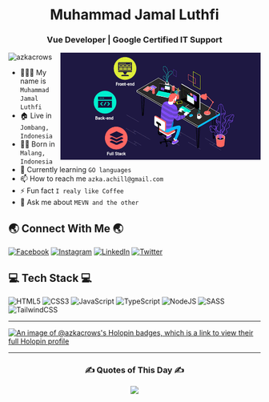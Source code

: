 <h1 align="center">Muhammad Jamal Luthfi</h1>
<h3 align="center">Vue Developer | Google Certified IT Support</h3>
<img align="right" alt="Coding" width="400" src="https://github.com/azkacrows/azkacrows/blob/0e157ac6a8726a4425ce9475912e919e2f3b5a94/software.gif">

<p align="left"> <img src="https://komarev.com/ghpvc/?username=azkacrows&label=Profile%20Views&color=0e75b6&style=flat" alt="azkacrows" /> </p>

-   👨🏻‍💼 My name is `Muhammad Jamal Luthfi`
-   🏠 Live in `Jombang, Indonesia`
-   👶🏻 Born in `Malang, Indonesia`
-   🌟 Currently learning `GO languages`
-   📫 How to reach me `azka.achill@gmail.com`
-   ⚡ Fun fact `I realy like Coffee`
-   💬 Ask me about `MEVN and the other`

## 🌏 Connect With Me 🌏

[![Facebook](https://img.shields.io/badge/Facebook-%231877F2.svg?logo=Facebook&logoColor=white)](https://facebook.com/azkacrows) [![Instagram](https://img.shields.io/badge/Instagram-%23E4405F.svg?logo=Instagram&logoColor=white)](https://instagram.com/axura.tenma) [![LinkedIn](https://img.shields.io/badge/LinkedIn-%230077B5.svg?logo=linkedin&logoColor=white)](https://linkedin.com/in/azkacrows) [![Twitter](https://img.shields.io/badge/Twitter-%231DA1F2.svg?logo=Twitter&logoColor=white)](https://twitter.com/AxuraTenma)

## 💻 Tech Stack 💻

![HTML5](https://img.shields.io/badge/html5-%23E34F26.svg?style=for-the-badge&logo=html5&logoColor=white) ![CSS3](https://img.shields.io/badge/css3-%231572B6.svg?style=for-the-badge&logo=css3&logoColor=white) ![JavaScript](https://img.shields.io/badge/javascript-%23323330.svg?style=for-the-badge&logo=javascript&logoColor=%23F7DF1E) ![TypeScript](https://img.shields.io/badge/typescript-%23007ACC.svg?style=for-the-badge&logo=typescript&logoColor=white) ![NodeJS](https://img.shields.io/badge/node.js-6DA55F?style=for-the-badge&logo=node.js&logoColor=white) ![SASS](https://img.shields.io/badge/SASS-hotpink.svg?style=for-the-badge&logo=SASS&logoColor=white) ![TailwindCSS](https://img.shields.io/badge/tailwindcss-%2338B2AC.svg?style=for-the-badge&logo=tailwind-css&logoColor=white) 

---

[![An image of @azkacrows's Holopin badges, which is a link to view their full Holopin profile](https://holopin.me/azkacrows)](https://holopin.io/@azkacrows)

---

<div align="center">
  
### ✍️ Quotes of This Day ✍️
  
![](https://quotes-github-readme.vercel.app/api?type=horizontal&theme=dracula)
  
 </div>
